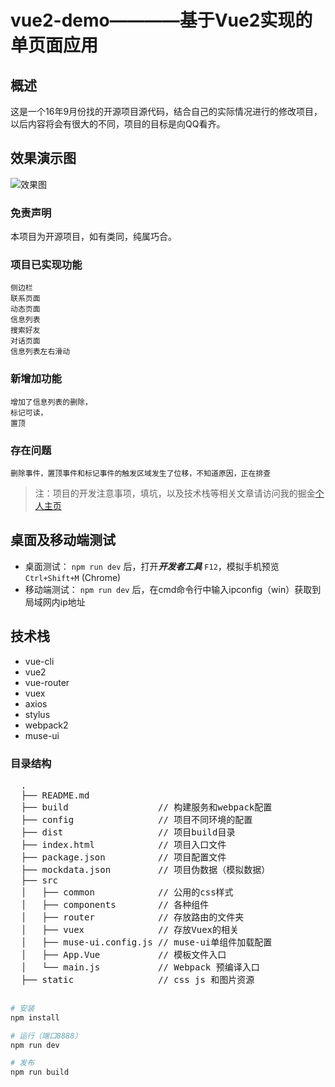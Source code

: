 # vue2-demo————基于Vue2实现的单页面应用

## 概述


  这是一个16年9月份找的开源项目源代码，结合自己的实际情况进行的修改项目，以后内容将会有很大的不同，项目的目标是向QQ看齐。
  
## 效果演示图

  ![效果图](https://github.com/lvzhenbang/vue2-demo/blob/master/static/images/%E9%A1%B9%E7%9B%AE%E6%BC%94%E7%A4%BA.gif)

### 免责声明

  本项目为开源项目，如有类同，纯属巧合。


### 项目已实现功能
  
    侧边栏
    联系页面
    动态页面
    信息列表
    搜索好友
    对话页面
    信息列表左右滑动
    
 ### 新增加功能
    
    增加了信息列表的删除，
    标记可读，
    置顶

### 存在问题

    删除事件，置顶事件和标记事件的触发区域发生了位移，不知道原因，正在排查

  > 注：项目的开发注意事项，填坑，以及技术栈等相关文章请访问我的掘金[个人主页](https://juejin.im/user/58b83c66128fe100642f5297)


  ## 桌面及移动端测试

  * 桌面测试： `npm run dev` 后，打开***开发者工具*** `F12`，模拟手机预览 `Ctrl+Shift+M` (Chrome)
  * 移动端测试： `npm run dev` 后，在cmd命令行中输入ipconfig（win）获取到局域网内ip地址


  ## 技术栈

  *  vue-cli
  *  vue2
  *  vue-router
  *  vuex
  *  axios
  *  stylus
  *  webpack2
  *  muse-ui

  ### 目录结构

<pre>
  .
  ├── README.md
  ├── build                 // 构建服务和webpack配置
  ├── config                // 项目不同环境的配置
  ├── dist                  // 项目build目录
  ├── index.html            // 项目入口文件
  ├── package.json          // 项目配置文件
  ├── mockdata.json         // 项目伪数据（模拟数据）
  ├── src
  │   ├── common            // 公用的css样式
  │   ├── components        // 各种组件
  │   ├── router            // 存放路由的文件夹
  │   ├── vuex	            // 存放Vuex的相关
  │   ├── muse-ui.config.js // muse-ui单组件加载配置
  │   ├── App.Vue           // 模板文件入口
  │   └── main.js           // Webpack 预编译入口
  ├── static                // css js 和图片资源

</pre>

  ``` bash
  # 安装
  npm install

  # 运行（端口8888）
  npm run dev

  # 发布
  npm run build
